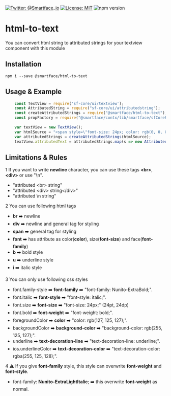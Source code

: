 [![Twitter: @Smartface_io](https://img.shields.io/badge/contact-@Smartface_io-blue.svg?style=flat)](https://twitter.com/smartface_io)
[![License: MIT](https://img.shields.io/badge/License-MIT-blue.svg)](https://github.com/smartface/html-to-text/blob/master/LICENSE)
![npm version](https://img.shields.io/npm/v/@smartface/html-to-text.svg?style=flat)

# html-to-text

You can convert html string to attributed strings for your textview component with this module

## Installation
    
    npm i --save @smartface/html-to-text
    
## Usage & Example

```javascript
    const TextView = require('sf-core/ui/textview');
    const AttributedString = require("sf-core/ui/attributedstring");
    const createAttributedStrings = require("@smartface/html-to-text");
    const propFactory = require("@smartface/contx/lib/smartface/sfCorePropFactory");
    
    var textView = new TextView();
    var htmlSource = "<span style=\"font-size: 24px; color: rgb(0, 0, 0); text-decoration-color: rgb(0, 0, 0);\"><span style=\"font-family: Nunito-LightItalic; font-size: 24px; background-color: transparent; color: rgb(0, 0, 0); text-decoration-color: rgb(0, 0, 0);\">Your </span><font face=\"ios-Default-Bold\" style=\"font-size: 24px; font-family: ios-Default-Regular; background-color: transparent; color: rgb(0, 0, 0); text-decoration-color: rgb(0, 0, 0);\">attributed </font><span style=\"text-decoration-line: underline; color: rgb(139, 87, 42); font-size: 24px; font-family: ios-Default-Regular; background-color: transparent; text-decoration-color: rgb(0, 0, 0);\">Stri<span style=\"color: rgb(139, 87, 42); text-decoration-line: underline; text-decoration-color: rgb(0, 0, 0); font-size: 24px; font-family: ios-Default-Regular; background-color: transparent;\">ngs</span></span></span><div><span style=\"font-size: 16px; font-family: ios-Default-Regular; text-decoration-color: rgb(0, 0, 0);\"><span style=\"text-decoration-line: underline; font-size: 16px; font-family: ios-Default-Regular; text-decoration-color: rgb(0, 0, 0);\"><span style=\"text-decoration-line: underline; text-decoration-color: rgb(0, 0, 0); font-size: 24px; font-family: ios-Default-Regular; background-color: rgb(189, 16, 224);\">second</span></span></span></div><div><span style=\"font-size: 16px; font-family: ios-Default-Regular; text-decoration-color: rgb(0, 0, 0);\"><span style=\"text-decoration-line: underline; font-size: 16px; font-family: ios-Default-Regular; text-decoration-color: rgb(0, 0, 0);\"><span style=\"text-decoration-line: underline; text-decoration-color: rgb(0, 0, 0); font-size: 16px; font-family: ios-Default-Regular; background-color: rgb(189, 16, 224); color: rgb(248, 231, 28);\">Third</span></span></span></div>";
    var attributedStrings = createAttributedStrings(htmlSource);
    textView.attributedText = attributedStrings.map(s => new AttributedString(propFactory.default(s)));
```

## Limitations & Rules

1 If you want to write **newline** character, you can use these tags **\<br\>**, **\<div\>** or use "\n".
  - "attributed \<br\> string"
  - "attributed \<div\> string\</div\>"
  - "attributed \n string"

2 You can use following html tags 
  - **br** ➡️ newline
  - **div** ➡️ newline and general tag for styling
  - **span** ➡️ general tag for styling
  - **font** ➡️ has attribute as color(**color**), size(**font-size**) and face(**font-family**)
  - **b** ➡️ bold style
  - **u** ➡️ underline style
  - **i** ➡️ italic style 

3 You can only use following css styles
  - font.family-style ➡️  **font-family** ➡️ "font-family: Nunito-ExtraBold;".
  - font.italic    ➡️    **font-style** ➡️ "font-style: italic;".
  - font.size      ➡️    **font-size** ➡️ "font-size: 24px;" (24pt, 24dp)
  - font.bold       ➡️   **font-weight** ➡️ ️"font-weight: bold;".
  - foregroundColor  ➡️  **color** ➡️ "color: rgb(127, 125, 127);".
  - backgroundColor  ➡️  **background-color** ➡️ "background-color: rgb(255, 125, 127);".
  - underline       ➡️   **text-decoration-line** ➡️ "text-decoration-line: underline;".
  - ios.underlineColor ➡️ **text-decoration-color** ➡️ "text-decoration-color: rgba(255, 125, 128);".

4 ⚠️ If you give **font-family** style, this style can overwrite **font-weight** and **font-style**.
  - font-family: **Nunito-ExtraLightItalic**; ➡️ this overwrite **font-weight** as normal.

